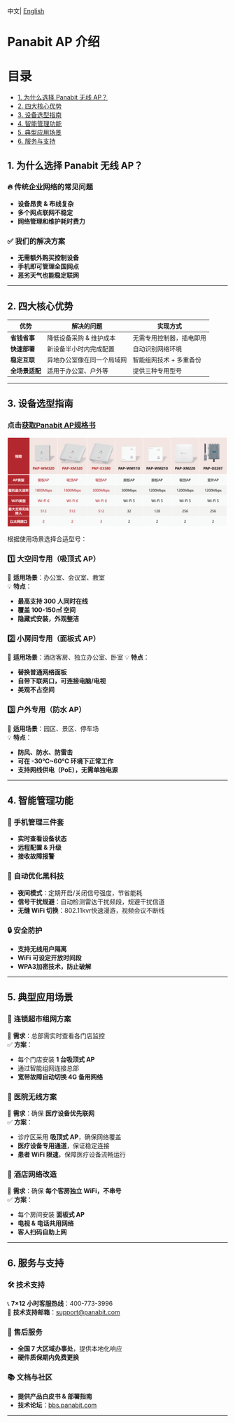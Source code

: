 <p>
    中文| <a href="README_EN.md"> English <a/> 
      
# Panabit AP 介绍  

# 目录

- [1. 为什么选择 Panabit 无线 AP？](#1-为什么选择-panabit-无线-ap)
- [2. 四大核心优势](#2-四大核心优势)
- [3. 设备选型指南](#3-设备选型指南)
- [4. 智能管理功能](#4-智能管理功能)
- [5. 典型应用场景](#5-典型应用场景)
- [6. 服务与支持](#6-服务与支持)

## 1. 为什么选择 Panabit 无线 AP？

### 🔥 传统企业网络的常见问题
- **设备昂贵 & 布线复杂**
- **多个网点联网不稳定**
- **网络管理和维护耗时费力**

### ✅ 我们的解决方案
- **无需额外购买控制设备**
- **手机即可管理全国网点**
- **恶劣天气也能稳定联网**

---

## 2. 四大核心优势

| **优势**  | **解决的问题**  | **实现方式**  |
|-----------|---------------|-------------|
| **省钱省事** | 降低设备采购 & 维护成本 | 无需专用控制器，插电即用 |
| **快速部署** | 新设备半小时内完成配置 | 自动识别网络环境 |
| **稳定互联** | 异地办公室像在同一个局域网 | 智能组网技术 + 多重备份 |
| **全场景适配** | 适用于办公室、户外等 | 提供三种专用型号 |

---

## 3. 设备选型指南

### 点击[获取Panabit AP规格书](Specification)

 ![步骤1](pics/AP.png)


根据使用场景选择合适型号：

### 1️⃣ 大空间专用（吸顶式 AP）
📍 **适用场景**：办公室、会议室、教室  
💡 **特点**：
- **最高支持 300 人同时在线**
- **覆盖 100-150㎡ 空间**
- **隐藏式安装，外观整洁**

### 2️⃣ 小房间专用（面板式 AP）
📍 **适用场景**：酒店客房、独立办公室、卧室
💡 **特点**：
- **替换普通网络面板**
- **自带下联网口，可连接电脑/电视**
- **美观不占空间**

### 3️⃣ 户外专用（防水 AP）
📍 **适用场景**：园区、景区、停车场  
💡 **特点**：
- **防风、防水、防雷击**
- **可在 -30℃~60℃ 环境下正常工作**
- **支持网线供电（PoE），无需单独电源**

---

## 4. 智能管理功能

### 📱 手机管理三件套
- **实时查看设备状态**
- **远程配置 & 升级**
- **接收故障报警**

### 🚀 自动优化黑科技
- **夜间模式**：定期开启/关闭信号强度，节省能耗
- **信号干扰规避**：自动检测雷达干扰频段，规避干扰信道
- **无缝 WiFi 切换**：802.11kvr快速漫游，视频会议不断线

### 🔒 安全防护
- **支持无线用户隔离**
- **WiFi 可设定开放时间段**
- **WPA3加密技术，防止破解**

---

## 5. 典型应用场景

### 🏪 **连锁超市组网方案**
📌 **需求**：总部需实时查看各门店监控  
✅ **方案**：
- 每个门店安装 **1 台吸顶式 AP**
- 通过智能组网连接总部
- **宽带故障自动切换 4G 备用网络**

### 🏥 **医院无线方案**
📌 **需求**：确保 **医疗设备优先联网**  
✅ **方案**：
- 诊疗区采用 **吸顶式 AP**，确保网络覆盖
- **医疗设备专用通道**，保证稳定连接
- **患者 WiFi 限速**，保障医疗设备流畅运行

### 🏨 **酒店网络改造**
📌 **需求**：确保 **每个客房独立 WiFi，不串号**  
✅ **方案**：
- 每个房间安装 **面板式 AP**
- **电视 & 电话共用网络**
- **客人扫码自助上网**

---

## 6. 服务与支持

### 🛠️ **技术支持**
📞 **7×12 小时客服热线**：400-773-3996  
📧 **技术支持邮箱**：support@panabit.com  

### 🔄 **售后服务**
- **全国 7 大区域办事处**，提供本地化响应
- **硬件质保期内免费更换**

### 📚 **文档与社区**
- **提供产品白皮书 & 部署指南**
- **技术论坛**：[bbs.panabit.com](https://bbs.panabit.com)

---


